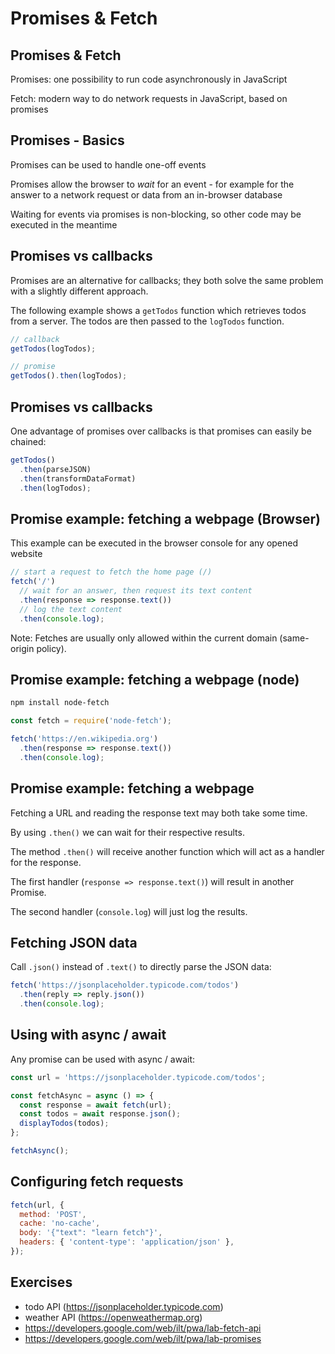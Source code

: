 # Promises & Fetch

<!-- https://developers.google.com/web/fundamentals/primers/promises -->

## Promises & Fetch

Promises: one possibility to run code asynchronously in JavaScript

Fetch: modern way to do network requests in JavaScript, based on promises

## Promises - Basics

Promises can be used to handle one-off events

Promises allow the browser to _wait_ for an event - for example for the answer to a network request or data from an in-browser database

Waiting for events via promises is non-blocking, so other code may be executed in the meantime

## Promises vs callbacks

Promises are an alternative for callbacks; they both solve the same problem with a slightly different approach.

The following example shows a `getTodos` function which retrieves todos from a server. The todos are then passed to the `logTodos` function.

```js
// callback
getTodos(logTodos);
```

```js
// promise
getTodos().then(logTodos);
```

## Promises vs callbacks

One advantage of promises over callbacks is that promises can easily be chained:

```js
getTodos()
  .then(parseJSON)
  .then(transformDataFormat)
  .then(logTodos);
```

## Promise example: fetching a webpage (Browser)

This example can be executed in the browser console for any opened website

```js
// start a request to fetch the home page (/)
fetch('/')
  // wait for an answer, then request its text content
  .then(response => response.text())
  // log the text content
  .then(console.log);
```

Note: Fetches are usually only allowed within the current domain (same-origin policy).

## Promise example: fetching a webpage (node)

```bash
npm install node-fetch
```

```js
const fetch = require('node-fetch');

fetch('https://en.wikipedia.org')
  .then(response => response.text())
  .then(console.log);
```

## Promise example: fetching a webpage

Fetching a URL and reading the response text may both take some time.

By using `.then()` we can wait for their respective results.

The method `.then()` will receive another function which will act as a handler for the response.

The first handler (`response => response.text()`) will result in another Promise.

The second handler (`console.log`) will just log the results.

## Fetching JSON data

Call `.json()` instead of `.text()` to directly parse the JSON data:

```js
fetch('https://jsonplaceholder.typicode.com/todos')
  .then(reply => reply.json())
  .then(console.log);
```

## Using with async / await

Any promise can be used with async / await:

```js
const url = 'https://jsonplaceholder.typicode.com/todos';

const fetchAsync = async () => {
  const response = await fetch(url);
  const todos = await response.json();
  displayTodos(todos);
};

fetchAsync();
```

## Configuring fetch requests

```js
fetch(url, {
  method: 'POST',
  cache: 'no-cache',
  body: '{"text": "learn fetch"}',
  headers: { 'content-type': 'application/json' },
});
```

## Exercises

- todo API (https://jsonplaceholder.typicode.com)
- weather API (https://openweathermap.org)
- https://developers.google.com/web/ilt/pwa/lab-fetch-api
- https://developers.google.com/web/ilt/pwa/lab-promises
